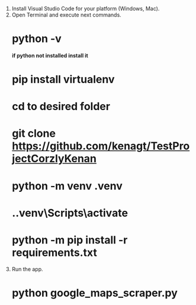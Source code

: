 1. Install Visual Studio Code for your platform (Windows, Mac).
2. Open Terminal and execute next commands.
    # python -v
    #### if python not installed install it
    # pip install virtualenv
    # cd to desired folder
    # git clone https://github.com/kenagt/TestProjectCorzlyKenan
    # python -m venv .venv
    # .\.venv\Scripts\activate
    # python -m pip install -r requirements.txt
3. Run the app.
    # python google_maps_scraper.py  
